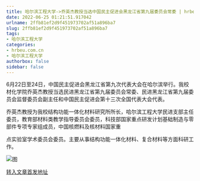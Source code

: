 ```yaml
---
title: 哈尔滨工程大学->乔英杰教授当选中国民主促进会黑龙江省第九届委员会常委 | hrbeu.com.cn
date: 2022-06-25 01:21:51.917042
urlname: 2ffb81ef2d9f451973702af51a896ba7
slug: 2ffb81ef2d9f451973702af51a896ba7
tags: 
- 哈尔滨工程大学
categories:
- hrbeu.com.cn
- 哈尔滨工程大学
authorbox: false
sidebar: false
---
```

6月22日至24日，中国民主促进会黑龙江省第九次代表大会在哈尔滨举行。我校材化学院乔英杰教授当选民进黑龙江省第九届委员会常委、民进黑龙江省第九届委员会监督委员会副主任和中国民主促进会第十三次全国代表大会代表。

乔英杰教授为我校结构功能一体化材料研究所所长，哈尔滨工程大学民进支部主任委员，教育部材料类教学指导委员会委员，科技部国家重点研发计划基础制造与零部件专项专家组成员，中国核燃料及核材料国家重
<!--more-->
点实验室学术委员会委员。主要从事结构功能一体化材料、复合材料等方面科研工作。

![图](http://gongxue.cn/__local/1/6E/14/79D27C5E58353A9A735A19526CF_C3BA0D54_195B0.jpg)

[转入文章首发地址](http://gongxue.cn/info/1141/72219.htm)